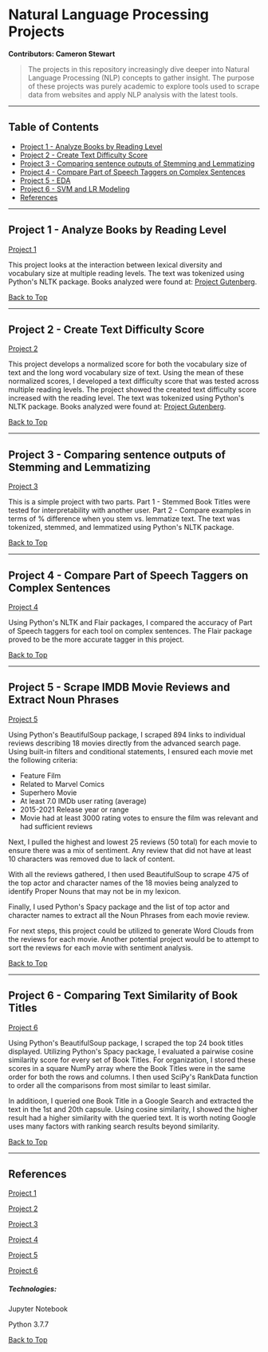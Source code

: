 
<a name="BackToTop"></a>


# Natural Language Processing Projects

**Contributors: Cameron Stewart**

>The projects in this repository increasingly dive deeper into Natural Language Processing (NLP) concepts to gather insight. The purpose of these projects was purely academic to explore tools used to scrape data from websites and apply NLP analysis with the latest tools.

---

## Table of Contents
- [Project 1 - Analyze Books by Reading Level](#P1)
- [Project 2 - Create Text Difficulty Score](#P2)
- [Project 3 - Comparing sentence outputs of Stemming and Lemmatizing](#P3)
- [Project 4 - Compare Part of Speech Taggers on Complex Sentences](#P4)
- [Project 5 - EDA](#P5)
- [Project 6 - SVM and LR Modeling](#P6)
- [References](#References)

---

<a name="P1"></a>

## Project 1 - Analyze Books by Reading Level

[Project 1](../main/Project%201/Project_1.ipynb)

This project looks at the interaction between lexical diversity and vocabulary size at multiple reading levels. The text was tokenized using Python's NLTK package. Books analyzed were found at: [Project Gutenberg](http://www.gutenberg.org/ebooks/bookshelf/215).

[Back to Top](#BackToTop)

---

<a name="P2"></a>

## Project 2 - Create Text Difficulty Score

[Project 2](../main/Project%202/Project_2.ipynb)

This project develops a normalized score for both the vocabulary size of text and the long word vocabulary size of text. Using the mean of these normalized scores, I developed a text difficulty score that was tested across multiple reading levels. The project showed the created text difficulty score increased with the reading level. The text was tokenized using Python's NLTK package. Books analyzed were found at: [Project Gutenberg](http://www.gutenberg.org/ebooks/bookshelf/215).

[Back to Top](#BackToTop)

---

<a name="P3"></a>

## Project 3 - Comparing sentence outputs of Stemming and Lemmatizing

[Project 3](../main/Project%203/Project_3.ipynb)

This is a simple project with two parts. Part 1 - Stemmed Book Titles were tested for interpretability with another user. Part 2 - Compare examples in terms of % difference when you stem vs. lemmatize text. The text was tokenized, stemmed, and lemmatized using Python's NLTK package.

[Back to Top](#BackToTop)

---

<a name="P4"></a>

## Project 4 - Compare Part of Speech Taggers on Complex Sentences

[Project 4](../main/Project%204/Project_4.ipynb)

Using Python's NLTK and Flair packages, I compared the accuracy of Part of Speech taggers for each tool on complex sentences. The Flair package proved to be the more accurate tagger in this project.

[Back to Top](#BackToTop)

---

<a name="P5"></a>

## Project 5 - Scrape IMDB Movie Reviews and Extract Noun Phrases

[Project 5](../main/Project%205/Project_5.ipynb)

Using Python's BeautifulSoup package, I scraped 894 links to individual reviews describing 18 movies directly from the advanced search page. Using built-in filters and conditional statements, I ensured each movie met the following criteria:

- Feature Film
- Related to Marvel Comics
- Superhero Movie
- At least 7.0 IMDb user rating (average)
- 2015-2021 Release year or range
- Movie had at least 3000 rating votes to ensure the film was relevant and had sufficient reviews

Next, I pulled the highest and lowest 25 reviews (50 total) for each movie to ensure there was a mix of sentiment. Any review that did not have at least 10 characters was removed due to lack of content.

With all the reviews gathered, I then used BeautifulSoup to scrape 475 of the top actor and character names of the 18 movies being analyzed to identify Proper Nouns that may not be in my lexicon.

Finally, I used Python's Spacy package and the list of top actor and character names to extract all the Noun Phrases from each movie review.

For next steps, this project could be utilized to generate Word Clouds from the reviews for each movie. Another potential project would be to attempt to sort the reviews for each movie with sentiment analysis.

[Back to Top](#BackToTop)

---

<a name="P6"></a>

## Project 6 - Comparing Text Similarity of Book Titles

[Project 6](../main/Project%206/Project_6.ipynb)

Using Python's BeautifulSoup package, I scraped the top 24 book titles displayed. Utilizing Python's Spacy package, I evaluated a pairwise cosine similarity score for every set of Book Titles. For organization, I stored these scores in a square NumPy array where the Book Titles were in the same order for both the rows and columns. I then used SciPy's RankData function to order all the comparisons from most similar to least similar.

In additioon, I queried one Book Title in a Google Search and extracted the text in the 1st and 20th capsule. Using cosine similarity, I showed the higher result had a higher similarity with the queried text. It is worth noting Google uses many factors with ranking search results beyond similarity.

[Back to Top](#BackToTop)

---

<a name="References"></a>

## References

[Project 1](../main/Project%201/Project_1.ipynb)

[Project 2](../main/Project%202/Project_2.ipynb)

[Project 3](../main/Project%203/Project_3.ipynb)

[Project 4](../main/Project%204/Project_4.ipynb)

[Project 5](../main/Project%205/Project_5.ipynb)

[Project 6](../main/Project%206/Project_6.ipynb)


##### Technologies:

Jupyter Notebook

Python 3.7.7

[Back to Top](#BackToTop)
